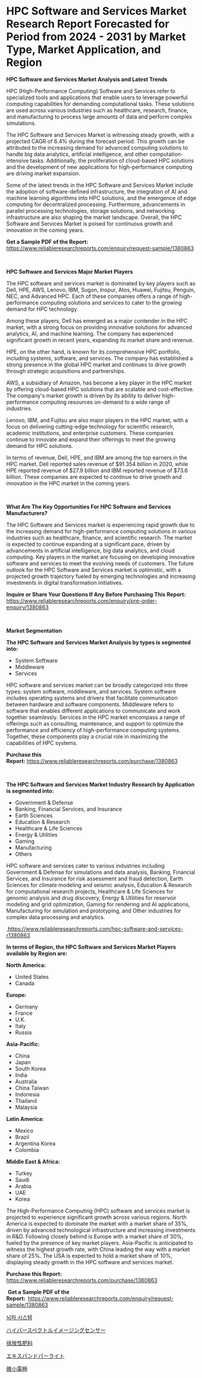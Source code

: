 <p><h1>HPC Software and Services Market Research Report Forecasted for Period from 2024 -  2031 by Market Type, Market Application, and Region</h1></p><p><strong>HPC Software and Services Market Analysis and Latest Trends</strong></p>
<p><p>HPC (High-Performance Computing) Software and Services refer to specialized tools and applications that enable users to leverage powerful computing capabilities for demanding computational tasks. These solutions are used across various industries such as healthcare, research, finance, and manufacturing to process large amounts of data and perform complex simulations.</p><p>The HPC Software and Services Market is witnessing steady growth, with a projected CAGR of 6.4% during the forecast period. This growth can be attributed to the increasing demand for advanced computing solutions to handle big data analytics, artificial intelligence, and other computation-intensive tasks. Additionally, the proliferation of cloud-based HPC solutions and the development of new applications for high-performance computing are driving market expansion.</p><p>Some of the latest trends in the HPC Software and Services Market include the adoption of software-defined infrastructure, the integration of AI and machine learning algorithms into HPC solutions, and the emergence of edge computing for decentralized processing. Furthermore, advancements in parallel processing technologies, storage solutions, and networking infrastructure are also shaping the market landscape. Overall, the HPC Software and Services Market is poised for continuous growth and innovation in the coming years.</p></p>
<p><strong>Get a Sample PDF of the Report:&nbsp;</strong> <a href="https://www.reliableresearchreports.com/enquiry/request-sample/1380863">https://www.reliableresearchreports.com/enquiry/request-sample/1380863</a></p>
<p>&nbsp;</p>
<p><strong>HPC Software and Services Major Market Players</strong></p>
<p><p>The HPC software and services market is dominated by key players such as Dell, HPE, AWS, Lenovo, IBM, Sugon, Inspur, Atos, Huawei, Fujitsu, Penguin, NEC, and Advanced HPC. Each of these companies offers a range of high-performance computing solutions and services to cater to the growing demand for HPC technology.</p><p>Among these players, Dell has emerged as a major contender in the HPC market, with a strong focus on providing innovative solutions for advanced analytics, AI, and machine learning. The company has experienced significant growth in recent years, expanding its market share and revenue.</p><p>HPE, on the other hand, is known for its comprehensive HPC portfolio, including systems, software, and services. The company has established a strong presence in the global HPC market and continues to drive growth through strategic acquisitions and partnerships.</p><p>AWS, a subsidiary of Amazon, has become a key player in the HPC market by offering cloud-based HPC solutions that are scalable and cost-effective. The company's market growth is driven by its ability to deliver high-performance computing resources on-demand to a wide range of industries.</p><p>Lenovo, IBM, and Fujitsu are also major players in the HPC market, with a focus on delivering cutting-edge technology for scientific research, academic institutions, and enterprise customers. These companies continue to innovate and expand their offerings to meet the growing demand for HPC solutions.</p><p>In terms of revenue, Dell, HPE, and IBM are among the top earners in the HPC market. Dell reported sales revenue of $91.354 billion in 2020, while HPE reported revenue of $27.9 billion and IBM reported revenue of $73.6 billion. These companies are expected to continue to drive growth and innovation in the HPC market in the coming years.</p></p>
<p>&nbsp;</p>
<p><strong>What Are The Key Opportunities For HPC Software and Services Manufacturers?</strong></p>
<p><p>The HPC Software and Services market is experiencing rapid growth due to the increasing demand for high-performance computing solutions in various industries such as healthcare, finance, and scientific research. The market is expected to continue expanding at a significant pace, driven by advancements in artificial intelligence, big data analytics, and cloud computing. Key players in the market are focusing on developing innovative software and services to meet the evolving needs of customers. The future outlook for the HPC Software and Services market is optimistic, with a projected growth trajectory fueled by emerging technologies and increasing investments in digital transformation initiatives.</p></p>
<p><strong>Inquire or Share Your Questions If Any Before Purchasing This Report:</strong> <a href="https://www.reliableresearchreports.com/enquiry/pre-order-enquiry/1380863">https://www.reliableresearchreports.com/enquiry/pre-order-enquiry/1380863</a></p>
<p>&nbsp;</p>
<p><strong>Market Segmentation</strong></p>
<p><strong>The HPC Software and Services Market Analysis by types is segmented into:</strong></p>
<p><ul><li>System Software</li><li>Middleware</li><li>Services</li></ul></p>
<p><p>HPC software and services market can be broadly categorized into three types: system software, middleware, and services. System software includes operating systems and drivers that facilitate communication between hardware and software components. Middleware refers to software that enables different applications to communicate and work together seamlessly. Services in the HPC market encompass a range of offerings such as consulting, maintenance, and support to optimize the performance and efficiency of high-performance computing systems. Together, these components play a crucial role in maximizing the capabilities of HPC systems.</p></p>
<p><strong>Purchase this Report:&nbsp;</strong><a href="https://www.reliableresearchreports.com/purchase/1380863">https://www.reliableresearchreports.com/purchase/1380863</a></p>
<p>&nbsp;</p>
<p><strong>The HPC Software and Services Market Industry Research by Application is segmented into:</strong></p>
<p><ul><li>Government & Defense</li><li>Banking, Financial Services, and Insurance</li><li>Earth Sciences</li><li>Education & Research</li><li>Healthcare & Life Sciences</li><li>Energy & Utilities</li><li>Gaming</li><li>Manufacturing</li><li>Others</li></ul></p>
<p><p>HPC software and services cater to various industries including Government & Defense for simulations and data analysis, Banking, Financial Services, and Insurance for risk assessment and fraud detection, Earth Sciences for climate modeling and seismic analysis, Education & Research for computational research projects, Healthcare & Life Sciences for genomic analysis and drug discovery, Energy & Utilities for reservoir modeling and grid optimization, Gaming for rendering and AI applications, Manufacturing for simulation and prototyping, and Other industries for complex data processing and analytics.</p></p>
<p><a href="https://www.reliableresearchreports.com/hpc-software-and-services-r1380863">&nbsp;https://www.reliableresearchreports.com/hpc-software-and-services-r1380863</a></p>
<p><strong>In terms of Region, the HPC Software and Services Market Players available by Region are:</strong></p>
<p>
    <p> <strong> North America: </strong>
        <ul>
            <li>United States</li>
            <li>Canada</li>
        </ul>
        </p> 
    <p> <strong> Europe: </strong>
        <ul>
            <li>Germany</li>
            <li>France</li>
            <li>U.K.</li>
            <li>Italy</li>
            <li>Russia</li>
        </ul>
        </p> 
    <p> <strong> Asia-Pacific: </strong>
        <ul>
            <li>China</li>
            <li>Japan</li>
            <li>South Korea</li>
            <li>India</li>
            <li>Australia</li>
            <li>China Taiwan</li>
            <li>Indonesia</li>
            <li>Thailand</li>
            <li>Malaysia</li>
        </ul>
        </p> 
    <p> <strong> Latin America: </strong>
        <ul>
            <li>Mexico</li>
            <li>Brazil</li>
            <li>Argentina Korea</li>
            <li>Colombia</li>
        </ul>
        </p> 
    <p> <strong> Middle East & Africa: </strong>
        <ul>
            <li>Turkey</li>
            <li>Saudi</li>
            <li>Arabia</li>
            <li>UAE</li>
            <li>Korea</li>
        </ul>
    </p>
    </p>
<p><p>The High-Performance Computing (HPC) software and services market is projected to experience significant growth across various regions. North America is expected to dominate the market with a market share of 35%, driven by advanced technological infrastructure and increasing investments in R&D. Following closely behind is Europe with a market share of 30%, fueled by the presence of key market players. Asia-Pacific is anticipated to witness the highest growth rate, with China leading the way with a market share of 25%. The USA is expected to hold a market share of 10%, displaying steady growth in the HPC software and services market.</p></p>
<p><strong>Purchase this Report: </strong><a href="https://www.reliableresearchreports.com/purchase/1380863">https://www.reliableresearchreports.com/purchase/1380863</a></p>
<p>&nbsp;<strong>Get a Sample PDF of the Report:&nbsp;&nbsp;</strong><a href="https://www.reliableresearchreports.com/enquiry/request-sample/1380863">https://www.reliableresearchreports.com/enquiry/request-sample/1380863</a></p>
<p><strong></strong></p>
<p><p><a href="https://medium.com/@staceyhilll80/eeg-%EC%8B%9C%EC%8A%A4%ED%85%9C-%EC%8B%9C%EC%9E%A5-%EC%A0%84%EB%A7%9D-%EC%82%B0%EC%97%85-%EA%B0%9C%EC%9A%94-%EB%B0%8F-%EC%98%88%EC%B8%A1-2024%EB%85%84%EB%B6%80%ED%84%B0-2031%EB%85%84%EA%B9%8C%EC%A7%80-0f9e70ab188b">뇌파 시스템</a></p><p><a href="https://medium.com/@elmoray21/%E3%83%8F%E3%82%A4%E3%83%91%E3%83%BC%E3%82%B9%E3%83%9A%E3%82%AF%E3%83%88%E3%83%AB%E3%82%A4%E3%83%A1%E3%83%BC%E3%82%B8%E3%83%B3%E3%82%B0%E3%82%BB%E3%83%B3%E3%82%B5%E3%83%BC%E5%B8%82%E5%A0%B4-%E7%AB%B6%E4%BA%89%E5%88%86%E6%9E%90-%E5%B8%82%E5%A0%B4%E3%81%AE%E3%83%88%E3%83%AC%E3%83%B3%E3%83%89-2031%E5%B9%B4%E3%81%BE%E3%81%A7%E3%81%AE%E4%BA%88%E6%B8%AC-b55d6ac400bf">ハイパースペクトルイメージングセンサー</a></p><p><a href="https://github.com/hilmi-2a/Market-Research-Report-List-1/blob/main/127344461585.md">徐放性肥料</a></p><p><a href="https://github.com/Sophiaard2003/Market-Research-Report-List-1/blob/main/587852861586.md">エキスパンドパーライト</a></p><p><a href="https://medium.com/@jonathandavies84/%E3%83%9E%E3%82%A4%E3%82%AF%E3%83%AD%E3%82%A8%E3%83%AC%E3%82%AF%E3%83%88%E3%83%AD%E3%83%BC%E3%83%89%E5%B8%82%E5%A0%B4%E3%81%AE%E5%8B%95%E5%90%91%E3%81%A8%E5%B8%82%E5%A0%B4%E5%88%86%E6%9E%90%E3%81%AF-2024%E5%B9%B4%E3%81%8B%E3%82%892031%E5%B9%B4%E3%81%BE%E3%81%A7%E3%81%AE%E4%BA%88%E6%B8%AC%E3%81%A8%E3%81%AA%E3%81%A3%E3%81%A6%E3%81%84%E3%81%BE%E3%81%99-f140636a9afc">微小電極</a></p></p>